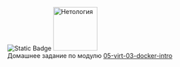 ![Static Badge](https://img.shields.io/badge/tehnolog_w-homeworks-orange)
<img src="https://netology.ru/_next/static/media/logo-black-text.6a91d6f1.svg" alt="Нетология"  style="width: 100px"> 
<br>
Домашнее задание по модулю [05-virt-03-docker-intro](https://github.com/tehnologw/netology/blob/main/05-virt-03-docker-intro.md)
<br>
